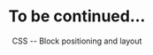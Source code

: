 <!-- .slide: class="section" -->
 
<header>
    <h1>To be continued...</h1>
    <p>CSS -- Block positioning and layout</p>
</header>
